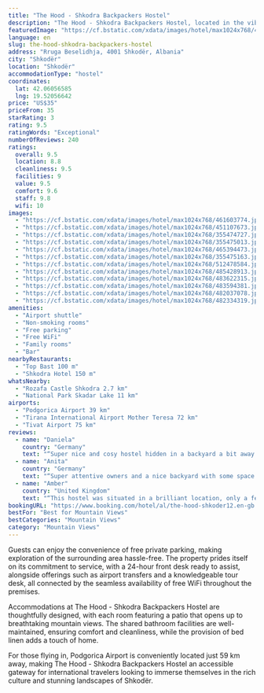 ```yaml
---
title: "The Hood - Shkodra Backpackers Hostel"
description: "The Hood - Shkodra Backpackers Hostel, located in the vibrant city of Shkodër and a mere 49 km from the Port of Bar, stands out as a prime choice for travelers seeking both comfort and adventure."
featuredImage: "https://cf.bstatic.com/xdata/images/hotel/max1024x768/461603774.jpg?k=32dace1cdb7479565bad49edb1a1a7a659a710f6aaf5a4d9e3800c744875bfc9&o=&hp=1"
language: en
slug: the-hood-shkodra-backpackers-hostel
address: "Rruga Beselidhja, 4001 Shkodër, Albania"
city: "Shkodër"
location: "Shkodër"
accommodationType: "hostel"
coordinates:
  lat: 42.06056585
  lng: 19.52056642
price: "US$35"
priceFrom: 35
starRating: 3
rating: 9.5
ratingWords: "Exceptional"
numberOfReviews: 240
ratings:
  overall: 9.5
  location: 8.8
  cleanliness: 9.5
  facilities: 9
  value: 9.5
  comfort: 9.6
  staff: 9.8
  wifi: 10
images:
  - "https://cf.bstatic.com/xdata/images/hotel/max1024x768/461603774.jpg?k=32dace1cdb7479565bad49edb1a1a7a659a710f6aaf5a4d9e3800c744875bfc9&o=&hp=1"
  - "https://cf.bstatic.com/xdata/images/hotel/max1024x768/451107673.jpg?k=c85b2739c55efb59590333645afe3847e06395d6a3716c3c0a1e4de03271a244&o=&hp=1"
  - "https://cf.bstatic.com/xdata/images/hotel/max1024x768/355474727.jpg?k=9983a3dc4fb434440bce81f9bf99eee7090b8e5fb139747e0987e27b66ec31b7&o=&hp=1"
  - "https://cf.bstatic.com/xdata/images/hotel/max1024x768/355475013.jpg?k=38b63044119bb71f255545a7e44b63707670eb8b308cb3ea8e688729eafb32ad&o=&hp=1"
  - "https://cf.bstatic.com/xdata/images/hotel/max1024x768/465394473.jpg?k=65c5fe237a468bc7b262b9483bb0e1b4dc251a4dcfad6b36ce9304a31841de42&o=&hp=1"
  - "https://cf.bstatic.com/xdata/images/hotel/max1024x768/355475163.jpg?k=a7cd3d062f7342820f85c24399d054238e7b2e4c571ffae103eaccb74299cc40&o=&hp=1"
  - "https://cf.bstatic.com/xdata/images/hotel/max1024x768/512478584.jpg?k=4598b294a1448d8ab16026197756b6dd5c4612e4974aea5a94ff6e51bd50e522&o=&hp=1"
  - "https://cf.bstatic.com/xdata/images/hotel/max1024x768/485428913.jpg?k=fd89fc7dc3063946a6820f8f66e60d1f2e3f24a3d6f3cfb849b141743f42dfbe&o=&hp=1"
  - "https://cf.bstatic.com/xdata/images/hotel/max1024x768/483622315.jpg?k=f317373678bae1d36cae911db04ad346967b9eb7cf034d0132491898bcb7b0db&o=&hp=1"
  - "https://cf.bstatic.com/xdata/images/hotel/max1024x768/483594381.jpg?k=daa8dc7abeaa19c03d757a6bab23d9c907ccadc41c4c28c98334cc388f526476&o=&hp=1"
  - "https://cf.bstatic.com/xdata/images/hotel/max1024x768/482037078.jpg?k=7e1c45756b5eab806efd61e80ebc68f7c8c563330798a7008261069f2b1258b0&o=&hp=1"
  - "https://cf.bstatic.com/xdata/images/hotel/max1024x768/482334319.jpg?k=b04a4284654bff8d454d9775801fc92b4d86d2de09158f71c2b4d74feedf3ea1&o=&hp=1"
amenities:
  - "Airport shuttle"
  - "Non-smoking rooms"
  - "Free parking"
  - "Free WiFi"
  - "Family rooms"
  - "Bar"
nearbyRestaurants:
  - "Top Bast 100 m"
  - "Shkodra Hotel 150 m"
whatsNearby:
  - "Rozafa Castle Shkodra 2.7 km"
  - "National Park Skadar Lake 11 km"
airports:
  - "Podgorica Airport 39 km"
  - "Tirana International Airport Mother Teresa 72 km"
  - "Tivat Airport 75 km"
reviews:
  - name: "Daniela"
    country: "Germany"
    text: "“Super nice and cosy hostel hidden in a backyard a bit away from the busy part of town. The staff is suoer friendly and the double room was spacious and very clean. The room we stayed in was in a extra backyard just over the street. The bathroom...”"
  - name: "Anita"
    country: "Germany"
    text: "“Super attentive owners and a nice backyard with some space to put up tents ✨There’s a mini bar and a supermarket nearby, they also organize tours to Valbone or Teth. They also stored some things for me for a small fee while I left to do a multi...”"
  - name: "Amber"
    country: "United Kingdom"
    text: "“This hostel was situated in a brilliant location, only a few minutes walk from the centre. Klaus and his family were really friendly and happy to help with any queries we had. The garden had a bar and was a lovely chilled environment to meet new...”"
bookingURL: "https://www.booking.com/hotel/al/the-hood-shkoder12.en-gb.html?aid=8035640"
bestFor: "Best for Mountain Views"
bestCategories: "Mountain Views"
category: "Mountain Views"
---
```


Guests can enjoy the convenience of free private parking, making exploration of the surrounding area hassle-free. The property prides itself on its commitment to service, with a 24-hour front desk ready to assist, alongside offerings such as airport transfers and a knowledgeable tour desk, all connected by the seamless availability of free WiFi throughout the premises.

Accommodations at The Hood - Shkodra Backpackers Hostel are thoughtfully designed, with each room featuring a patio that opens up to breathtaking mountain views. The shared bathroom facilities are well-maintained, ensuring comfort and cleanliness, while the provision of bed linen adds a touch of home.

For those flying in, Podgorica Airport is conveniently located just 59 km away, making The Hood - Shkodra Backpackers Hostel an accessible gateway for international travelers looking to immerse themselves in the rich culture and stunning landscapes of Shkodër.